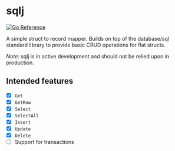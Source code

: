 # sqlj

[![Go Reference](https://pkg.go.dev/badge/github.com/JoeAxon/sqlj.svg)](https://pkg.go.dev/github.com/JoeAxon/sqlj)

A simple struct to record mapper. Builds on top of the database/sql standard library to provide basic CRUD operations for flat structs.

*Note:* sqlj is in active development and should not be relied upon in production.

## Intended features

- [x] `Get`
- [x] `GetRow`
- [x] `Select`
- [x] `SelectAll`
- [x] `Insert`
- [x] `Update`
- [x] `Delete`
- [ ] Support for transactions
